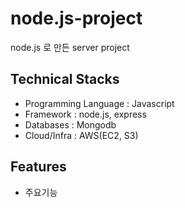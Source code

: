 # node.js-project
node.js 로 만든 server project

## Technical Stacks
- Programming Language : Javascript 
- Framework : node.js, express 
- Databases : Mongodb
- Cloud/Infra : AWS(EC2, S3)

## Features
- 주요기능
